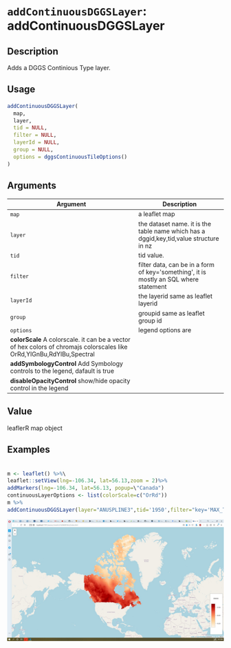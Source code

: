 # `addContinuousDGGSLayer`: addContinuousDGGSLayer

## Description


 Adds a DGGS Continious Type layer.


## Usage

```r
addContinuousDGGSLayer(
  map,
  layer,
  tid = NULL,
  filter = NULL,
  layerId = NULL,
  group = NULL,
  options = dggsContinuousTileOptions()
)
```


## Arguments

Argument      |Description
------------- |----------------
```map```     |     a leaflet map
```layer```     |     the dataset name. it is the table name which has a dggid,key,tid,value structure in nz
```tid```     |     tid value.
```filter```     |     filter data, can be in a form of key='something', it is mostly an SQL where statement
```layerId```     |     the layerid same as leaflet layerid
```group```     |     groupid same as leaflet group id
```options```     |     legend options are 
|**colorScale** A colorscale. it can be a vector of hex colors of chromajs colorscales like OrRd,YlGnBu,RdYlBu,Spectral   
|**addSymbologyControl** Add Symbology controls to the legend, dafault is true  
|**disableOpacityControl** show/hide opacity control in the legend

## Value


 leaflerR map object


## Examples


```r

m <- leaflet() %>%\
leaflet::setView(lng=-106.34, lat=56.13,zoom = 2)%>%
addMarkers(lng=-106.34, lat=56.13, popup=\"Canada")
continuousLayerOptions <- list(colorScale=c("OrRd"))
m %>%
addContinuousDGGSLayer(layer="ANUSPLINE3",tid='1950',filter="key='MAX_TEMP'",group="nominalLayer",options = continuousLayerOptions)
```

 ![Output Plot](ContinuousDGGS.jpg)